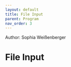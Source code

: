 ```yaml
---
layout: default
title: File Input
parent: Program
nav_order: 3
---
```


Author: Sophia Weißenberger
# File Input


